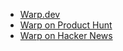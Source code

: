 - [Warp.dev](https://www.warp.dev)
- [Warp on Product Hunt](https://www.producthunt.com/posts/warp)
- [Warp on Hacker News](https://news.ycombinator.com/item?id=30921231)